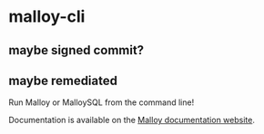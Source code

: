 # malloy-cli
## maybe signed commit?
## maybe remediated

Run Malloy or MalloySQL from the command line!

Documentation is available on the [Malloy documentation website](https://malloydata.github.io/documentation/malloy_cli/index).
